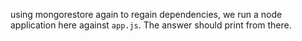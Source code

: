 using mongorestore again to regain dependencies, we run a node application here against `app.js`. The answer should print from there.
